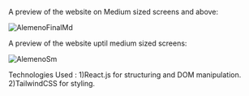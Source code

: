 A preview of the website on Medium sized screens and above:


![AlemenoFinalMd](https://github.com/YashwantOstwal/Alemeno-improved-web-platform/assets/140978232/a83aa153-3a89-4b60-a1e8-80db58fb5d7c)

A preview of the website uptil medium sized screens:


![AlemenoSm](https://github.com/YashwantOstwal/Alemeno-improved-web-platform/assets/140978232/c1e0d12b-c1f1-4320-950e-ff52831b42ab)


Technologies Used :
1)React.js for structuring and DOM manipulation.
2)TailwindCSS for styling.
